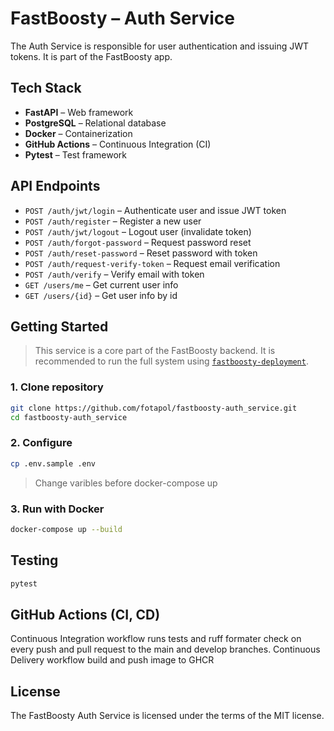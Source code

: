 # FastBoosty – Auth Service

The Auth Service is responsible for user authentication and issuing JWT tokens. It is part of the FastBoosty app.

## Tech Stack

- **FastAPI** – Web framework
- **PostgreSQL** – Relational database
- **Docker** – Containerization
- **GitHub Actions** – Continuous Integration (CI)
- **Pytest** – Test framework

## API Endpoints

- `POST /auth/jwt/login` – Authenticate user and issue JWT token
- `POST /auth/register` – Register a new user
- `POST /auth/jwt/logout` – Logout user (invalidate token)
- `POST /auth/forgot-password` – Request password reset
- `POST /auth/reset-password` – Reset password with token
- `POST /auth/request-verify-token` – Request email verification
- `POST /auth/verify` – Verify email with token
- `GET /users/me` – Get current user info
- `GET /users/{id}` – Get user info by id

## Getting Started

> This service is a core part of the FastBoosty backend. It is recommended to run the full system using [`fastboosty-deployment`](https://github.com/fotapol/fastboosty-deployment).

### 1. Clone repository

```bash
git clone https://github.com/fotapol/fastboosty-auth_service.git
cd fastboosty-auth_service
```

### 2. Configure

```bash
cp .env.sample .env
```
> Change varibles before docker-compose up

### 3. Run with Docker

```bash
docker-compose up --build
```

## Testing

```bash
pytest
```

## GitHub Actions (CI, CD)

Continuous Integration workflow runs tests and ruff formater check on every push and pull request to the main and develop branches.
Continuous Delivery workflow build and push image to GHCR

## License

The FastBoosty Auth Service is licensed under the terms of the MIT license.
